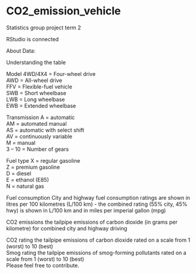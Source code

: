 # CO2_emission_vehicle

Statistics group project term 2

RStudio is connected

About Data:

Understanding the table															

  Model	4WD/4X4 = Four-wheel drive														
  	AWD = All-wheel drive														
  	FFV = Flexible-fuel vehicle														
  	SWB = Short wheelbase														
  	LWB = Long wheelbase														
  	EWB = Extended wheelbase														

  Transmission	A = automatic														
  	AM = automated manual														
  	AS = automatic with select shift														
  	AV = continuously variable														
  	M = manual														
  	3 – 10 = Number of gears														

  Fuel type	X = regular gasoline														
  	Z = premium gasoline														
  	D = diesel														
  	E = ethanol (E85)														
  	N = natural gas														

  Fuel consumption	City and highway fuel consumption ratings are shown in litres per 100 kilometres     (L/100 km) - the combined rating (55% city, 45% hwy) is shown in L/100 km and in miles per imperial    gallon (mpg)														

  CO2 emissions	the tailpipe emissions of carbon dioxide (in grams per kilometre) for combined city and   highway driving														

  CO2 rating	the tailpipe emissions of carbon dioxide rated on a scale from 1 (worst) to 10 (best)														
  Smog rating	the tailpipe emissions of smog-forming pollutants rated on a scale from 1 (worst) to 10    (best)														
Please feel free to contribute.
